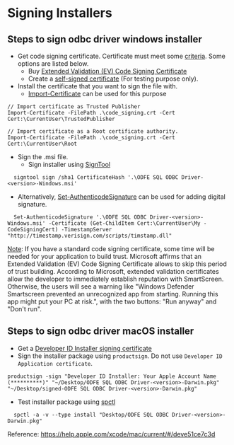 # Signing Installers

## Steps to sign odbc driver windows installer 

- Get code signing certificate. Certificate must meet some [criteria](https://docs.microsoft.com/en-us/windows/win32/appxpkg/how-to-sign-a-package-using-signtool). Some options are listed below.
  - Buy [Extended Validation (EV) Code Signing Certificate](https://docs.microsoft.com/en-us/windows-hardware/drivers/dashboard/get-a-code-signing-certificate#step-2-buy-a-new-code-signing-certificate)
  - Create a [self-signed certificate](https://docs.microsoft.com/en-us/windows/msix/package/create-certificate-package-signing#create-a-self-signed-certificate) (For testing purpose only).
- Install the certificate that you want to sign the file with.
  - [Import-Certificate](https://docs.microsoft.com/en-us/powershell/module/pkiclient/import-certificate?view=win10-ps) can be used for this purpose
 
```
// Import certificate as Trusted Publisher
Import-Certificate -FilePath .\code_signing.crt -Cert Cert:\CurrentUser\TrustedPublisher

// Import certificate as a Root certificate authority.
Import-Certificate -FilePath .\code_signing.crt -Cert Cert:\CurrentUser\Root
```

- Sign the .msi file. 
  - Sign installer using [SignTool](https://docs.microsoft.com/en-us/windows/msix/package/sign-app-package-using-signtool)

```
  signtool sign /sha1 CertificateHash '.\ODFE SQL ODBC Driver-<version>-Windows.msi' 
```
  
  - Alternatively, [Set-AuthenticodeSignature](https://docs.microsoft.com/en-us/powershell/module/microsoft.powershell.security/set-authenticodesignature?view=powershell-7) can be used for adding digital signature.

```
  Set-AuthenticodeSignature '.\ODFE SQL ODBC Driver-<version>-Windows.msi' -Certificate (Get-ChildItem Cert:\CurrentUser\My -CodeSigningCert) -TimestampServer "http://timestamp.verisign.com/scripts/timstamp.dll"
```

[Note](https://stackoverflow.com/questions/50956108/codesign-software-still-gives-a-warning-on-windows-10): If you have a standard code signing certificate, some time will be needed for your application to build trust. Microsoft affirms that an Extended Validation (EV) Code Signing Certificate allows to skip this period of trust building. According to Microsoft, extended validation certificates allow the developer to immediately establish reputation with SmartScreen. Otherwise, the users will see a warning like "Windows Defender Smartscreen prevented an unrecognized app from starting. Running this app might put your PC at risk.", with the two buttons: "Run anyway" and "Don't run". 


## Steps to sign odbc driver macOS installer 

- Get a [Developer ID Installer signing certificate](https://help.apple.com/xcode/mac/current/#/dev154b28f09)
- Sign the installer package using `productsign`. Do not use `Developer ID Application certificate`.

```
productsign -sign "Developer ID Installer: Your Apple Account Name (**********)" "~/Desktop/ODFE SQL ODBC Driver-<version>-Darwin.pkg" "~/Desktop/signed-ODFE SQL ODBC Driver-<version>-Darwin.pkg"
```

- Test installer package using [spctl](http://www.manpagez.com/man/8/spctl/)
```
  spctl -a -v --type install "Desktop/ODFE SQL ODBC Driver-<version>-Darwin.pkg"
```

Reference: https://help.apple.com/xcode/mac/current/#/deve51ce7c3d
